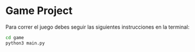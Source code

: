 # Game Project

Para correr el juego debes seguir las siguientes instrucciones en la terminal:

```sh
cd game
python3 main.py